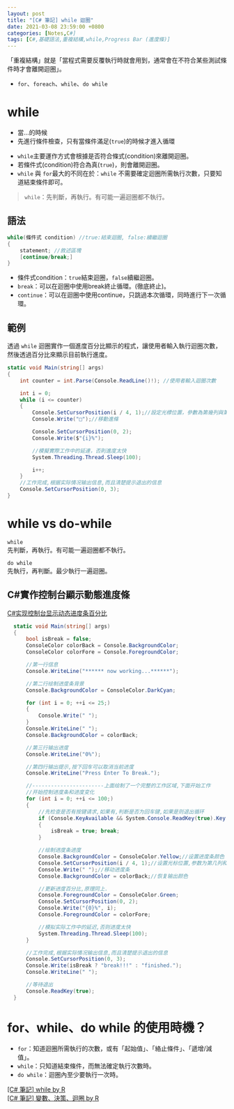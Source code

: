 ```yaml
---
layout: post
title: "[C# 筆記] while 迴圈"
date: 2021-03-08 23:59:00 +0800
categories: [Notes,C#]
tags: [C#,基礎語法,重複結構,while,Progress Bar (進度條)]
---
```



「重複結構」就是「當程式需要反覆執行時就會用到，通常會在不符合某些測試條件時才會離開迴圈」。

- `for`、`foreach`、`while`、`do while`


# while

- 當...的時候
- 先進行條件檢查，只有當條件滿足(`true`)的時候才進入循環


+ `while`主要運作方式會根據是否符合條式(condition)來離開迴圈。
+ 若條件式(condition)符合為真(`true`)，則會離開迴圈。
+ `while` 與 `for`最大的不同在於：`while` 不需要確定迴圈所需執行次數，只要知道結束條件即可。

> `while`：先判斷，再執行。有可能一遍迴圈都不執行。

## 語法

```c#
while(條件式 condition) //true:結束迴圈, false:續繼迴圈
{
    statement; //敘述區塊
    [continue/break;]
}
```
- 條件式condition：`true`結束迴圈，`false`續繼迴圈。
- `break`：可以在迴圈中使用break終止循環。(徹底終止)。
- `continue`：可以在迴圈中使用continue，只跳過本次循環，同時進行下一次循環。


## 範例

透過 `while` 迴圈實作一個進度百分比顯示的程式，讓使用者輸入執行迴圈次數，然後透過百分比來顯示目前執行進度。

```c#
static void Main(string[] args)
{
    int counter = int.Parse(Console.ReadLine()!); //使用者輸入迴圈次數

    int i = 0;
    while (i <= counter)
    {
        Console.SetCursorPosition(i / 4, 1);//設定光標位置，參數為第幾列與第幾行
        Console.Write("□");//移動進條

        Console.SetCursorPosition(0, 2);
        Console.Write($"{i}%");

        //模擬實際工作中的延連，否則進度太快
        System.Threading.Thread.Sleep(100);

        i++;
    }
    //工作完成,根据实际情况输出信息,而且清楚提示退出的信息
    Console.SetCursorPosition(0, 3);
}
```

# while vs do-while

`while`     
先判斷，再執行。有可能一遍迴圈都不執行。

`do while`      
先執行，再判斷。最少執行一遍迴圈。


## C#實作控制台顯示動態進度條

[C#实现控制台显示动态进度条百分比](https://www.cnblogs.com/netcore5/p/15523934.html) 

```c#
  static void Main(string[] args)
  {
      bool isBreak = false;
      ConsoleColor colorBack = Console.BackgroundColor;
      ConsoleColor colorFore = Console.ForegroundColor;

      //第一行信息
      Console.WriteLine("****** now working...******");

      //第二行绘制进度条背景
      Console.BackgroundColor = ConsoleColor.DarkCyan;

      for (int i = 0; ++i <= 25;)
      {
          Console.Write(" ");
      }
      Console.WriteLine(" ");
      Console.BackgroundColor = colorBack;

      //第三行输出进度
      Console.WriteLine("0%");

      //第四行输出提示,按下回车可以取消当前进度
      Console.WriteLine("Press Enter To Break.");

      //-----------------------上面绘制了一个完整的工作区域,下面开始工作
      //开始控制进度条和进度变化
      for (int i = 0; ++i <= 100;)
      {
          //先检查是否有按键请求,如果有,判断是否为回车键,如果是则退出循环
          if (Console.KeyAvailable && System.Console.ReadKey(true).Key == ConsoleKey.Enter)
          {
              isBreak = true; break;
          }

          //绘制进度条进度
          Console.BackgroundColor = ConsoleColor.Yellow;//设置进度条颜色
          Console.SetCursorPosition(i / 4, 1);//设置光标位置,参数为第几列和第几行
          Console.Write(" ");//移动进度条
          Console.BackgroundColor = colorBack;//恢复输出颜色

          //更新进度百分比,原理同上.
          Console.ForegroundColor = ConsoleColor.Green;
          Console.SetCursorPosition(0, 2);
          Console.Write("{0}%", i);
          Console.ForegroundColor = colorFore;

          //模拟实际工作中的延迟,否则进度太快
          System.Threading.Thread.Sleep(100);
      }

      //工作完成,根据实际情况输出信息,而且清楚提示退出的信息
      Console.SetCursorPosition(0, 3);
      Console.Write(isBreak ? "break!!!" : "finished.");
      Console.WriteLine(" ");

      //等待退出
      Console.ReadKey(true);
  }
```
       

# for、while、do while 的使用時機？ 

- `for`：知道迴圈所需執行的次數，或有「起始值」、「絡止條件」、「遞增/減值」。
- `while`：只知道結束條件，而無法確定執行次數時。
- `do while`：迴圈內至少要執行一次時。


[[C# 筆記] while by R](https://riivalin.github.io/posts/2011/01/while/)     
[[C# 筆記] 變數、決策、迴圈 by R](https://riivalin.github.io/posts/2010/01/r-csharp-note-1/)        